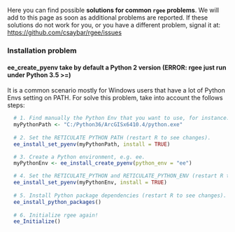 Here you can find possible **solutions for common `rgee` problems**. We
will add to this page as soon as additional problems are reported. If
these solutions do not work for you, or you have a different problem,
signal it at:
<a href="https://github.com/csaybar/rgee/issues" class="uri">https://github.com/csaybar/rgee/issues</a>

### Installation problem

#### ee\_create\_pyenv take by default a Python 2 version (ERROR: rgee just run under Python 3.5 &gt;=)

It is a common scenario mostly for Windows users that have a lot of
Python Envs setting on PATH. For solve this problem, take into account
the follows steps:

``` r
  # 1. Find manually the Python Env that you want to use, for instance:
  myPythonPath <- "C:/Python36/ArcGISx6410.4/python.exe"
  
  # 2. Set the RETICULATE PYTHON PATH (restart R to see changes).
  ee_install_set_pyenv(myPythonPath, install = TRUE)

  # 3. Create a Python environment, e.g. ee.
  myPythonEnv <- ee_install_create_pyenv(python_env = "ee")

  # 4. Set the RETICULATE_PYTHON and RETICULATE_PYTHON_ENV (restart R to see changes).
  ee_install_set_pyenv(myPythonEnv, install = TRUE)
  
  # 5. Install Python package dependencies (restart R to see changes).
  ee_install_python_packages()
  
  # 6. Initialize rgee again!
  ee_Initialize()
```
